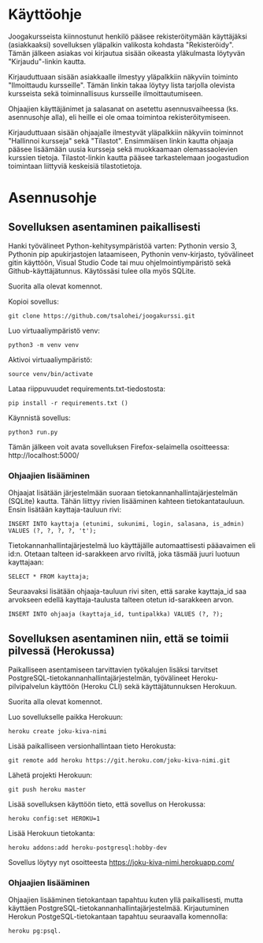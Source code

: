 # Käyttöohje

Joogakursseista kiinnostunut henkilö pääsee rekisteröitymään käyttäjäksi (asiakkaaksi) sovelluksen yläpalkin valikosta kohdasta "Rekisteröidy". Tämän jälkeen asiakas voi kirjautua sisään oikeasta yläkulmasta löytyvän "Kirjaudu"-linkin kautta. 

Kirjauduttuaan sisään asiakkaalle ilmestyy yläpalkkiin näkyviin toiminto "Ilmoittaudu kursseille". Tämän linkin takaa löytyy lista tarjolla olevista kursseista sekä toiminnallisuus kursseille ilmoittautumiseen.

Ohjaajien käyttäjänimet ja salasanat on asetettu asennusvaiheessa (ks. asennusohje alla), eli heille ei ole omaa toimintoa rekisteröitymiseen.

Kirjauduttuaan sisään ohjaajalle ilmestyvät yläpalkkiin näkyviin toiminnot "Hallinnoi kursseja" sekä "Tilastot". Ensimmäisen linkin kautta ohjaaja pääsee lisäämään uusia kursseja sekä muokkaamaan olemassaolevien kurssien tietoja. Tilastot-linkin kautta pääsee tarkastelemaan joogastudion toimintaan liittyviä keskeisiä tilastotietoja.

# Asennusohje 

## Sovelluksen asentaminen paikallisesti 

Hanki työvälineet Python-kehitysympäristöä varten: Pythonin versio 3, Pythonin pip apukirjastojen lataamiseen, Pythonin venv-kirjasto, työvälineet gitin käyttöön, Visual Studio Code tai muu ohjelmointiympäristö sekä Github-käyttäjätunnus. Käytössäsi tulee olla myös SQLite.

Suorita alla olevat komennot.

Kopioi sovellus:

    git clone https://github.com/tsalohei/joogakurssi.git 

Luo virtuaaliympäristö venv:

    python3 -m venv venv 

Aktivoi virtuaaliympäristö:

    source venv/bin/activate 

Lataa riippuvuudet requirements.txt-tiedostosta:

    pip install -r requirements.txt ()

Käynnistä sovellus:

    python3 run.py 

Tämän jälkeen voit avata sovelluksen Firefox-selaimella osoitteessa: http://localhost:5000/

### Ohjaajien lisääminen

Ohjaajat lisätään järjestelmään suoraan tietokannanhallintajärjestelmän (SQLite) kautta. Tähän liittyy rivien lisääminen kahteen tietokantatauluun. Ensin lisätään kayttaja-tauluun rivi:

    INSERT INTO kayttaja (etunimi, sukunimi, login, salasana, is_admin) VALUES (?, ?, ?, ?, 't');

Tietokannanhallintajärjestelmä luo käyttäjälle automaattisesti pääavaimen eli id:n. Otetaan talteen id-sarakkeen arvo riviltä, joka täsmää juuri luotuun kayttajaan: 

    SELECT * FROM kayttaja;

Seuraavaksi lisätään ohjaaja-tauluun rivi siten, että sarake kayttaja_id saa arvokseen edellä kayttaja-taulusta talteen otetun id-sarakkeen arvon.

    INSERT INTO ohjaaja (kayttaja_id, tuntipalkka) VALUES (?, ?);


## Sovelluksen asentaminen niin, että se toimii pilvessä (Herokussa)

Paikalliseen asentamiseen tarvittavien työkalujen lisäksi tarvitset PostgreSQL-tietokannanhallintajärjestelmän, työvälineet Heroku-pilvipalvelun käyttöön (Heroku CLI) sekä käyttäjätunnuksen Herokuun.

Suorita alla olevat komennot.

Luo sovellukselle paikka Herokuun:

    heroku create joku-kiva-nimi 

Lisää paikalliseen versionhallintaan tieto Herokusta:

    git remote add heroku https://git.heroku.com/joku-kiva-nimi.git 

Lähetä projekti Herokuun:

    git push heroku master 

Lisää sovelluksen käyttöön tieto, että sovellus on Herokussa:

    heroku config:set HEROKU=1 

Lisää Herokuun tietokanta:

    heroku addons:add heroku-postgresql:hobby-dev 

Sovellus löytyy nyt osoitteesta https://joku-kiva-nimi.herokuapp.com/


### Ohjaajien lisääminen

Ohjaajien lisääminen tietokantaan tapahtuu kuten yllä paikallisesti, mutta käyttäen PostgreSQL-tietokannanhallintajärjestelmää. Kirjautuminen Herokun PostgeSQL-tietokantaan tapahtuu seuraavalla komennolla:

    heroku pg:psql.



